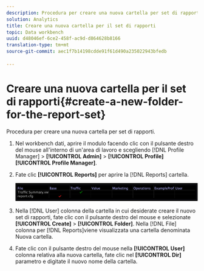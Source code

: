 ```yaml
---
description: Procedura per creare una nuova cartella per set di rapporti.
solution: Analytics
title: Creare una nuova cartella per il set di rapporti
topic: Data workbench
uuid: d48046ef-6ce2-458f-ac9d-d864628b8166
translation-type: tm+mt
source-git-commit: aec1f7b14198cdde91f61d490a235022943bfedb

---
```



# Creare una nuova cartella per il set di rapporti{#create-a-new-folder-for-the-report-set}

Procedura per creare una nuova cartella per set di rapporti.

1. Nel workbench dati, aprire il modulo facendo clic con il pulsante destro del mouse all&#39;interno di un&#39;area di lavoro e scegliendo [!DNL Profile Manager] > **[!UICONTROL Admin]** > **[!UICONTROL Profile]** **[!UICONTROL Profile Manager]**.
1. Fate clic **[!UICONTROL Reports]** per aprire la [!DNL Reports] cartella.

   ![Informazioni sul passaggio](assets/vis_Reports_Manager.png)

1. Nella [!DNL User] colonna della cartella in cui desiderate creare il nuovo set di rapporti, fate clic con il pulsante destro del mouse e selezionate **[!UICONTROL Create]** > **[!UICONTROL Folder]**. Nella [!DNL File] colonna per [!DNL Reports]viene visualizzata una cartella denominata Nuova cartella.
1. Fate clic con il pulsante destro del mouse nella **[!UICONTROL User]** colonna relativa alla nuova cartella, fate clic nel **[!UICONTROL Dir]** parametro e digitate il nuovo nome della cartella.
